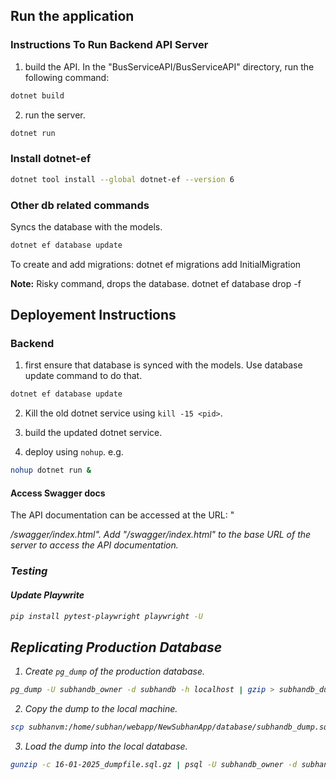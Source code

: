 

## Run the application
### Instructions To Run Backend API Server

1. build the API.
In the "BusServiceAPI/BusServiceAPI" directory, run the following command:
```bash
dotnet build
```

2. run the server.
```bash
dotnet run
```

### Install dotnet-ef
```bash
dotnet tool install --global dotnet-ef --version 6
```

### Other db related commands

Syncs the database with the models.
```bash
dotnet ef database update
```

To create and add migrations:
dotnet ef migrations add InitialMigration

**Note:** Risky command, drops the database.
dotnet ef database drop -f

## Deployement Instructions

### Backend

1. first ensure that database is synced with the models.
Use database update command to do that.
```bash
dotnet ef database update
```

2. Kill the old dotnet service using `kill -15 <pid>`.

3. build the updated dotnet service.

3. deploy using `nohup`.
e.g. 
```bash
nohup dotnet run &
```

#### Access Swagger docs
The API documentation can be accessed at the URL:
"<address on which the server is running>/swagger/index.html".
Add "/swagger/index.html" to the base URL of the server to access the API documentation.

### Testing

#### Update Playwrite
```bash
pip install pytest-playwright playwright -U
```

## Replicating Production Database

1. Create `pg_dump` of the production database.
```bash
pg_dump -U subhandb_owner -d subhandb -h localhost | gzip > subhandb_dump.sql.gz
```

2. Copy the dump to the local machine.
```bash
scp subhanvm:/home/subhan/webapp/NewSubhanApp/database/subhandb_dump.sql.gz .
```

3. Load the dump into the local database.
```bash
gunzip -c 16-01-2025_dumpfile.sql.gz | psql -U subhandb_owner -d subhandb_prod_rep -h localhost -p 5435
```